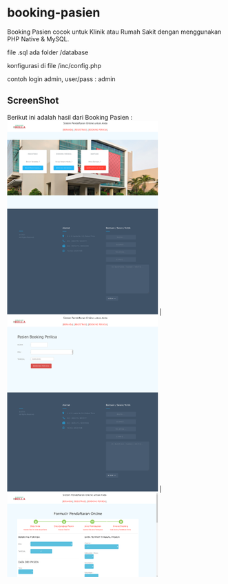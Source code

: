 # booking-pasien
Booking Pasien cocok untuk Klinik atau Rumah Sakit dengan menggunakan PHP Native & MySQL.


file .sql ada folder /database

konfigurasi di file /inc/config.php

contoh login admin,
user/pass : admin

## ScreenShot
Berikut ini adalah hasil dari Booking Pasien :
<a><img src="https://raw.githubusercontent.com/mrbrelax/booking-pasien/main/screenshot/selamatdatang.png" width="350"></a> | 
<a><img src="https://raw.githubusercontent.com/mrbrelax/booking-pasien/main/screenshot/BookingPeriksa.png" width="350"></a> |
<a><img src="https://raw.githubusercontent.com/mrbrelax/booking-pasien/main/screenshot/PendaftaranPasien.png" width="350"></a>
